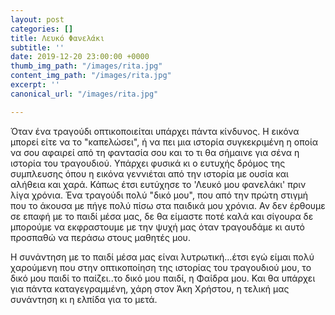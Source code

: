 ```yaml
---
layout: post
categories: []
title: Λευκό Φανελάκι
subtitle: ''
date: 2019-12-20 23:00:00 +0000
thumb_img_path: "/images/rita.jpg"
content_img_path: "/images/rita.jpg"
excerpt: ''
canonical_url: "/images/rita.jpg"

---
```


Όταν ένα τραγούδι οπτικοποιείται υπάρχει πάντα κίνδυνος. Η εικόνα μπορεί είτε να το "καπελώσει", ή να πει μια ιστορία συγκεκριμένη η οποία να σου αφαιρεί από τη φαντασία σου και το τι θα σήμαινε για σένα η ιστορία του τραγουδιού. Υπάρχει φυσικά κι ο ευτυχής δρόμος της συμπλευσης όπου η εικόνα γεννιέται από την ιστορία με ουσία και αλήθεια και χαρά. Κάπως έτσι ευτύχησε το 'Λευκό μου φανελάκι' πριν λίγα χρόνια. Ένα τραγούδι πολύ "δικό μου", που από την πρώτη στιγμή που το άκουσα με πήγε πολύ πίσω στα παιδικά μου χρόνια. Αν δεν έρθουμε σε επαφή με το παιδί μέσα μας, δε θα είμαστε ποτέ καλά και σίγουρα δε μπορούμε να εκφραστουμε με την ψυχή μας όταν τραγουδάμε κι αυτό προσπαθώ να περάσω στους μαθητές μου. 

Η συνάντηση με το παιδί μέσα μας είναι λυτρωτική...έτσι εγώ είμαι πολύ χαρούμενη που στην οπτικοποίηση της ιστορίας του τραγουδιού μου, το δικό μου παιδί το παίζει..το δικό μου παιδί, η Φαίδρα μου. Και θα υπάρχει για πάντα καταγεγραμμένη, χάρη στον Άκη Χρήστου, η τελική μας συνάντηση κι η ελπίδα για το μετά.
